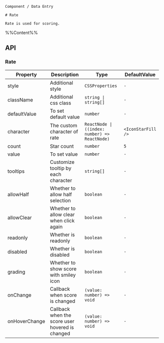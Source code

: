 `````
Component / Data Entry

# Rate

Rate is used for scoring.
`````

%%Content%%

## API

### Rate

|Property|Description|Type|DefaultValue|
|---|---|---|---|
|style|Additional style|`CSSProperties`|`-`|
|className|Additional css class|`string \| string[]`|`-`|
|defaultValue|To set default value|`number`|`-`|
|character|The custom character of rate|`ReactNode \| ((index: number) => ReactNode)`|`<IconStarFill />`|
|count|Star count|`number`|`5`|
|value|To set value|`number`|`-`|
|tooltips|Customize tooltip by each character|`string[]`|`-`|
|allowHalf|Whether to allow half selection|`boolean`|`-`|
|allowClear|Whether to allow clear when click again|`boolean`|`-`|
|readonly|Whether is readonly|`boolean`|`-`|
|disabled|Whether is disabled|`boolean`|`-`|
|grading|Whether to show score with smiley icon|`boolean`|`-`|
|onChange|Callback when score is changed|`(value: number) => void`|`-`|
|onHoverChange|Callback when the score user hovered is changed|`(value: number) => void`|`-`|
